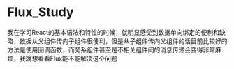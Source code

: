# Flux_Study
我在学习React的基本语法和特性的时候，就明显感受到数据单向绑定的便利和缺陷，数据从父组件传向子组件很便利，但是从子组件传向父组件的话目前比较好的方法是使用回调函数，而旁系组件甚至是不相关组件间的消息传递会变得非常麻烦，我就想看看Flux能不能解决这个问题
